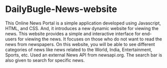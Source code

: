 # DailyBugle-News-website
This Online News Portal is a simple application developed using Javascript, HTML, and CSS. And, it introduces a new dynamic website for viewing the news. This website provides a simple and interactive interface for end-users for viewing the news. It focuses on those who do not want to read the news from newspapers. On this website, you will be able to see different categories of news like news related to the World, India, Entertainment, Sports, etc. Used an external News API from newsapi.org. The search bar is also given to search for specific news. 
